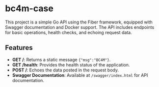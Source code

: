 # bc4m-case

This project is a simple Go API using the Fiber framework, equipped with Swagger documentation and Docker support. The API includes endpoints for basic operations, health checks, and echoing request data.

## Features

- **GET /**: Returns a static message `{"msg":"BC4M"}`.
- **GET /health**: Provides the health status of the application.
- **POST /**: Echoes the data posted in the request body.
- **Swagger Documentation**: Available at `/swagger/index.html` for API documentation.
